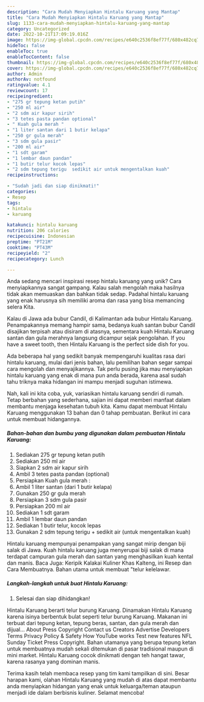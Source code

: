 ```yaml
---
description: "Cara Mudah Menyiapkan Hintalu Karuang yang Mantap"
title: "Cara Mudah Menyiapkan Hintalu Karuang yang Mantap"
slug: 1133-cara-mudah-menyiapkan-hintalu-karuang-yang-mantap
category: Uncategorized
date: 2022-10-21T17:09:19.016Z
image: https://img-global.cpcdn.com/recipes/e640c2536f8ef77f/680x482cq70/hintalu-karuang-foto-resep-utama.jpg
hideToc: false
enableToc: true
enableTocContent: false
thumbnail: https://img-global.cpcdn.com/recipes/e640c2536f8ef77f/680x482cq70/hintalu-karuang-foto-resep-utama.jpg
cover: https://img-global.cpcdn.com/recipes/e640c2536f8ef77f/680x482cq70/hintalu-karuang-foto-resep-utama.jpg
author: Admin
authorAv: notfound
ratingvalue: 4.1
reviewcount: 17
recipeingredient:
- "275 gr tepung ketan putih"
- "250 ml air"
- "2 sdm air kapur sirih"
- "3 tetes pasta pandan optional"
- " Kuah gula merah "
- "1 liter santan dari 1 butir kelapa"
- "250 gr gula merah"
- "3 sdm gula pasir"
- "200 ml air"
- "1 sdt garam"
- "1 lembar daun pandan"
- "1 butir telur kocok lepas"
- "2 sdm tepung terigu  sedikit air untuk mengentalkan kuah"
recipeinstructions:

- "Sudah jadi dan siap dinikmati!"
categories:
- Resep
tags:
- hintalu
- karuang

katakunci: hintalu karuang 
nutrition: 206 calories
recipecuisine: Indonesian
preptime: "PT21M"
cooktime: "PT43M"
recipeyield: "2"
recipecategory: Lunch

---
```





Anda sedang mencari inspirasi resep hintalu karuang yang unik? Cara menyiapkannya sangat gampang. Kalau salah mengolah maka hasilnya tidak akan memuaskan dan bahkan tidak sedap. Padahal hintalu karuang yang enak harusnya sih memiliki aroma dan rasa yang bisa memancing selera Kita.





Kalau di Jawa ada bubur Candil, di Kalimantan ada bubur Hintalu Karuang. Penampakannya memang hampir sama, bedanya kuah santan bubur Candil disajikan terpisah atau disiram di atasnya, sementara kuah Hintalu Karuang santan dan gula merahnya langsung dicampur sejak pengolahan. If you have a sweet tooth, then Hintalu Karuang is the perfect side dish for you.

Ada beberapa hal yang sedikit banyak mempengaruhi kualitas rasa dari hintalu karuang, mulai dari jenis bahan, lalu pemilihan bahan segar sampai cara mengolah dan menyajikannya. Tak perlu pusing jika mau menyiapkan hintalu karuang yang enak di mana pun anda berada, karena asal sudah tahu triknya maka hidangan ini mampu menjadi suguhan istimewa.






Nah, kali ini kita coba, yuk, variasikan hintalu karuang sendiri di rumah. Tetap berbahan yang sederhana, sajian ini dapat memberi manfaat dalam membantu menjaga kesehatan tubuh kita. Kamu dapat membuat Hintalu Karuang menggunakan 13 bahan dan 0 tahap pembuatan. Berikut ini cara untuk membuat hidangannya.

<!--inarticleads1-->

##### Bahan-bahan dan bumbu yang digunakan dalam pembuatan Hintalu Karuang:

1. Sediakan 275 gr tepung ketan putih
1. Sediakan 250 ml air
1. Siapkan 2 sdm air kapur sirih
1. Ambil 3 tetes pasta pandan (optional)
1. Persiapkan  Kuah gula merah :
1. Ambil 1 liter santan (dari 1 butir kelapa)
1. Gunakan 250 gr gula merah
1. Persiapkan 3 sdm gula pasir
1. Persiapkan 200 ml air
1. Sediakan 1 sdt garam
1. Ambil 1 lembar daun pandan
1. Sediakan 1 butir telur, kocok lepas
1. Gunakan 2 sdm tepung terigu + sedikit air (untuk mengentalkan kuah)


Hintalu karuang mempunyai penampakan yang sangat mirip dengan biji salak di Jawa. Kuah hintalu karuang juga menyerupai biji salak di mana terdapat campuran gula merah dan santan yang menghasilkan kuah kental dan manis. Baca Juga: Keripik Kalakai Kuliner Khas Kalteng, ini Resep dan Cara Membuatnya. Bahan utama untuk membuat &#34;telur kelelawar. 

<!--inarticleads2-->

##### Langkah-langkah untuk buat Hintalu Karuang:


1. Selesai dan siap dihidangkan!

Hintalu Karuang berarti telur burung Karuang. Dinamakan Hintalu Karuang karena isinya berbentuk bulat seperti telur burung Karuang. Makanan ini terbuat dari tepung ketan, tepung beras, santan, dan gula merah dan dijual… About Press Copyright Contact us Creators Advertise Developers Terms Privacy Policy &amp; Safety How YouTube works Test new features NFL Sunday Ticket Press Copyright. Bahan utamanya yang berupa tepung ketan untuk membuatnya mudah sekali ditemukan di pasar tradisional maupun di mini market. Hintalu Karuang cocok dinikmati dengan teh hangat tawar, karena rasanya yang dominan manis. 

Terima kasih telah membaca resep yang tim kami tampilkan di sini. Besar harapan kami, olahan Hintalu Karuang yang mudah di atas dapat membantu anda menyiapkan hidangan yang enak untuk keluarga/teman ataupun menjadi ide dalam berbisnis kuliner. Selamat mencoba!
